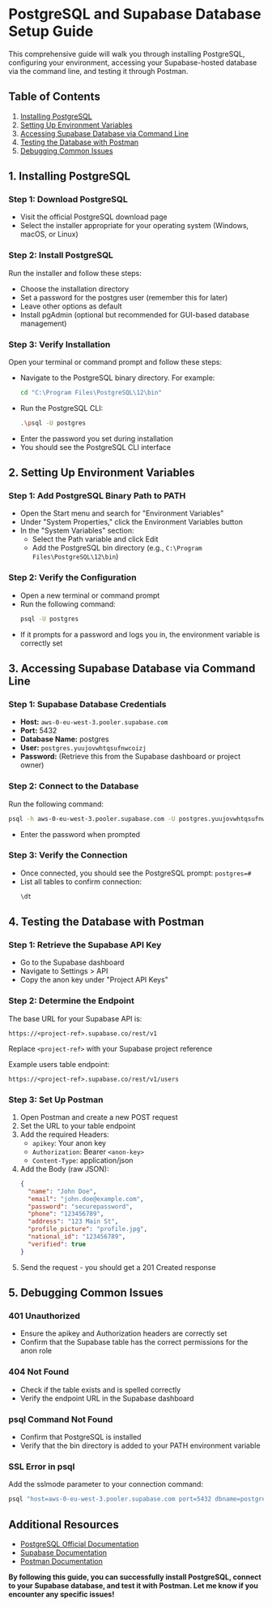 # PostgreSQL and Supabase Database Setup Guide

This comprehensive guide will walk you through installing PostgreSQL, configuring your environment, accessing your Supabase-hosted database via the command line, and testing it through Postman.

## Table of Contents
1. [Installing PostgreSQL](#1-installing-postgresql)
2. [Setting Up Environment Variables](#2-setting-up-environment-variables)
3. [Accessing Supabase Database via Command Line](#3-accessing-supabase-database-via-command-line)
4. [Testing the Database with Postman](#4-testing-the-database-with-postman)
5. [Debugging Common Issues](#5-debugging-common-issues)

## 1. Installing PostgreSQL

### Step 1: Download PostgreSQL
- Visit the official PostgreSQL download page
- Select the installer appropriate for your operating system (Windows, macOS, or Linux)

### Step 2: Install PostgreSQL
Run the installer and follow these steps:
- Choose the installation directory
- Set a password for the postgres user (remember this for later)
- Leave other options as default
- Install pgAdmin (optional but recommended for GUI-based database management)

### Step 3: Verify Installation
Open your terminal or command prompt and follow these steps:
- Navigate to the PostgreSQL binary directory. For example:
  ```sh
  cd "C:\Program Files\PostgreSQL\12\bin"
  ```
- Run the PostgreSQL CLI:
  ```sh
  .\psql -U postgres
  ```
- Enter the password you set during installation
- You should see the PostgreSQL CLI interface

## 2. Setting Up Environment Variables

### Step 1: Add PostgreSQL Binary Path to PATH
- Open the Start menu and search for "Environment Variables"
- Under "System Properties," click the Environment Variables button
- In the "System Variables" section:
  - Select the Path variable and click Edit
  - Add the PostgreSQL bin directory (e.g., `C:\Program Files\PostgreSQL\12\bin`)

### Step 2: Verify the Configuration
- Open a new terminal or command prompt
- Run the following command:
  ```sh
  psql -U postgres
  ```
- If it prompts for a password and logs you in, the environment variable is correctly set

## 3. Accessing Supabase Database via Command Line

### Step 1: Supabase Database Credentials
- **Host:** `aws-0-eu-west-3.pooler.supabase.com`
- **Port:** 5432
- **Database Name:** postgres
- **User:** `postgres.yuujovwhtqsufnwcoizj`
- **Password:** (Retrieve this from the Supabase dashboard or project owner)

### Step 2: Connect to the Database
Run the following command:
```sh
psql -h aws-0-eu-west-3.pooler.supabase.com -U postgres.yuujovwhtqsufnwcoizj -d postgres -p 5432
```
- Enter the password when prompted

### Step 3: Verify the Connection
- Once connected, you should see the PostgreSQL prompt: `postgres=#`
- List all tables to confirm connection:
  ```sql
  \dt
  ```

## 4. Testing the Database with Postman

### Step 1: Retrieve the Supabase API Key
- Go to the Supabase dashboard
- Navigate to Settings > API
- Copy the anon key under "Project API Keys"

### Step 2: Determine the Endpoint
The base URL for your Supabase API is:
```
https://<project-ref>.supabase.co/rest/v1
```
Replace `<project-ref>` with your Supabase project reference

Example users table endpoint:
```
https://<project-ref>.supabase.co/rest/v1/users
```

### Step 3: Set Up Postman
1. Open Postman and create a new POST request
2. Set the URL to your table endpoint
3. Add the required Headers:
   - `apikey`: Your anon key
   - `Authorization`: Bearer `<anon-key>`
   - `Content-Type`: application/json
4. Add the Body (raw JSON):
   ```json
   {
     "name": "John Doe",
     "email": "john.doe@example.com",
     "password": "securepassword",
     "phone": "123456789",
     "address": "123 Main St",
     "profile_picture": "profile.jpg",
     "national_id": "123456789",
     "verified": true
   }
   ```
5. Send the request - you should get a 201 Created response

## 5. Debugging Common Issues

### 401 Unauthorized
- Ensure the apikey and Authorization headers are correctly set
- Confirm that the Supabase table has the correct permissions for the anon role

### 404 Not Found
- Check if the table exists and is spelled correctly
- Verify the endpoint URL in the Supabase dashboard

### psql Command Not Found
- Confirm that PostgreSQL is installed
- Verify that the bin directory is added to your PATH environment variable

### SSL Error in psql
Add the sslmode parameter to your connection command:
```sh
psql "host=aws-0-eu-west-3.pooler.supabase.com port=5432 dbname=postgres user=postgres.yuujovwhtqsufnwcoizj password=<your-password> sslmode=require"
```

## Additional Resources
- [PostgreSQL Official Documentation](https://www.postgresql.org/docs/)
- [Supabase Documentation](https://supabase.com/docs)
- [Postman Documentation](https://learning.postman.com/docs/getting-started/introduction/)

**By following this guide, you can successfully install PostgreSQL, connect to your Supabase database, and test it with Postman. Let me know if you encounter any specific issues!**

